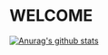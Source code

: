 # WELCOME

[![Anurag's github stats](https://github-readme-stats.vercel.app/api?username=mulcamp-ed)](https://github.com/anuraghazra/github-readme-stats)
